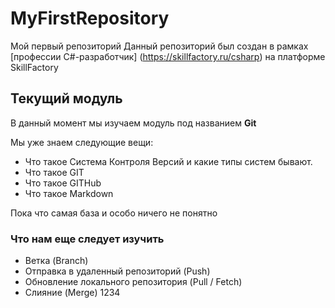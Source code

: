 # MyFirstRepository
Мой первый репозиторий
Данный репозиторий был создан в рамках [профессии C#-разработчик]
(https://skillfactory.ru/csharp) на платформе SkillFactory

## Текущий модуль
В данный момент мы изучаем модуль под названием **Git**

Мы уже знаем следующие вещи:
* Что такое Система Контроля Версий и какие типы систем бывают.
* Что такое GIT
* Что такое GITHub
* Что такое Markdown

Пока что самая база и особо ничего не понятно

### Что нам еще следует изучить
* Ветка (Branch)
* Отправка в удаленный репозиторий (Push)
* Обновление локального репозитория (Pull / Fetch)
* Слияние (Merge)
1234